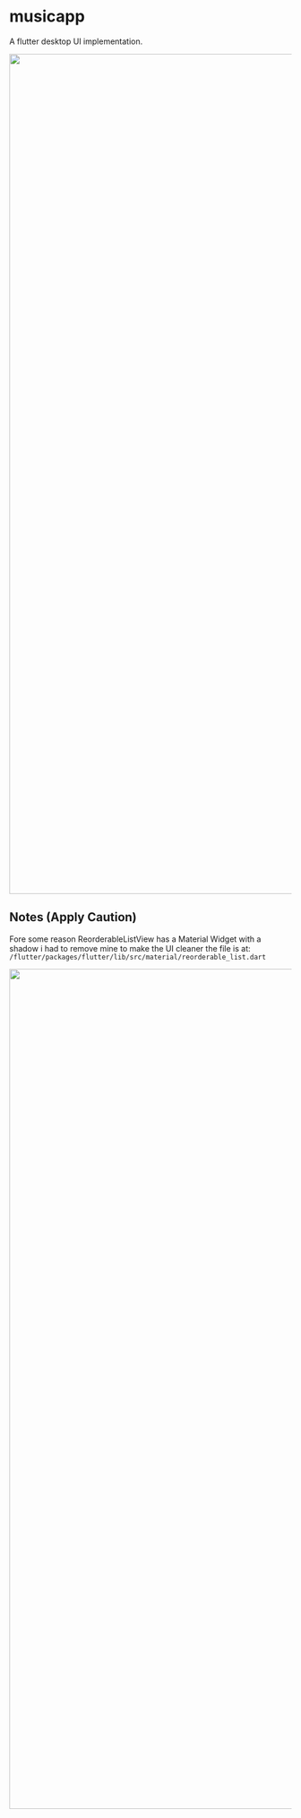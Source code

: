 # musicapp

A flutter desktop UI implementation.

<p float="left">
  <img src="https://raw.githubusercontent.com/Zfinix/musicapp/master/screenshots/splash.gif" width="1500" />
  
## Notes (Apply Caution)
Fore some reason ReorderableListView has a Material Widget with a shadow i had to remove mine to make the UI cleaner the file is at:
    ```
    /flutter/packages/flutter/lib/src/material/reorderable_list.dart
    ```
<p float="left">
  <img src="https://raw.githubusercontent.com/Zfinix/musicapp/master/screenshots/splash.png" width="1500" />
